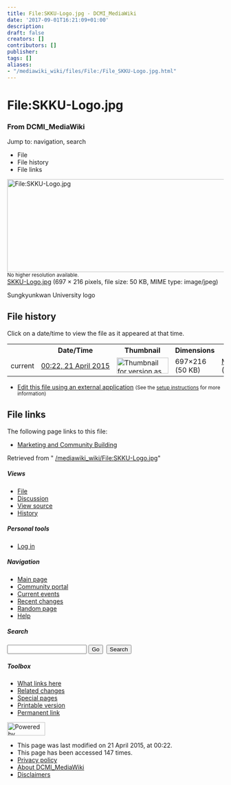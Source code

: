 ```yaml
---
title: File:SKKU-Logo.jpg - DCMI_MediaWiki
date: '2017-09-01T16:21:09+01:00'
description: 
draft: false
creators: []
contributors: []
publisher: 
tags: []
aliases:
- "/mediawiki_wiki/files/File:/File_SKKU-Logo.jpg.html"
---
```


<a id="top"></a>
# File:SKKU-Logo.jpg

### From DCMI\_MediaWiki

Jump to: navigation, search
<!-- start content -->
- File
- File history
- File links

 [<img alt="File:SKKU-Logo.jpg" src="/images/4/4d/SKKU-Logo.jpg" width="697" height="216">](/mediawiki_wiki/files/SKKU-Logo.jpg)  
<small>No higher resolution available.</small>  
 [SKKU-Logo.jpg](/images/4/4d/SKKU-Logo.jpg)‎ (697 × 216 pixels, file size: 50 KB, MIME type: image/jpeg)

Sungkyunkwan University logo

<!-- 
NewPP limit report
Preprocessor node count: 1/1000000
Post-expand include size: 0/2097152 bytes
Template argument size: 0/2097152 bytes
Expensive parser function count: 0/100
-->
## File history

Click on a date/time to view the file as it appeared at that time.

<table class="wikitable filehistory">
  <tr>
    <td></td>
    <th>Date/Time</th>
    <th>Thumbnail</th>
    <th>Dimensions</th>
    <th>User</th>
    <th>Comment</th>
  </tr>
  <tr>
    <td>current</td>
    <td class="filehistory-selected" style="white-space: nowrap;"><a href="/mediawiki_wiki/files/SKKU-Logo.jpg">00:22, 21 April 2015</a></td>
    <td><a href="/images/4/4d/SKKU-Logo.jpg"><img alt="Thumbnail for version as of 00:22, 21 April 2015" src="/images/4/4d/SKKU-Logo.jpg" width="120" height="37"></a></td>
    <td>697×216 <span style="white-space: nowrap;">(50 KB)</span>
    </td>
    <td>
      <a href="/index.php?title=User:MikeCrandall&amp;action=edit&amp;redlink=1" class="new mw-userlink" title="User:MikeCrandall (page does not exist)">MikeCrandall</a> <span style="white-space: nowrap;"> <span class="mw-usertoollinks">(<a href="/index.php?title=User_talk:MikeCrandall&amp;action=edit&amp;redlink=1" class="new" title="User talk:MikeCrandall (page does not exist)">Talk</a> | <a href="/index.php/Special:Contributions/MikeCrandall" title="Special:Contributions/MikeCrandall">contribs</a>)</span></span>
    </td>
    <td> <span class="comment">(Sungkyunkwan University logo)</span>
    </td>
  </tr>
</table>

  

- [Edit this file using an external application](/index.php?title=File:SKKU-Logo.jpg&action=edit&externaledit=true&mode=file "File:SKKU-Logo.jpg") <small>(See the <a href="http://www.mediawiki.org/wiki/Manual:External_editors" class="external text" rel="nofollow">setup instructions</a> for more information)</small>

## File links

The following page links to this file:

- [Marketing and Community Building](/index.php/Marketing_and_Community_Building "Marketing and Community Building")

Retrieved from " [/mediawiki_wiki/File:SKKU-Logo.jpg](/mediawiki_wiki/files/File:/File:SKKU-Logo.jpg.html)"

<!-- end content -->

##### Views

- [File](/mediawiki_wiki/files/File:/File:SKKU-Logo.jpg.html "View the file page [c]")
- [Discussion](/index.php?title=File_talk:SKKU-Logo.jpg&action=edit&redlink=1 "Discussion about the content page [t]")
- [View source](/index.php?title=File:SKKU-Logo.jpg&action=edit "This page is protected.
You can view its source [e]")
- [History](/index.php?title=File:SKKU-Logo.jpg&action=history "Past revisions of this page [h]")

##### Personal tools

- [Log in](/index.php?title=Special:UserLogin&returnto=File:SKKU-Logo.jpg "You are encouraged to log in; however, it is not mandatory [o]")

<script type="text/javascript"> if (window.isMSIE55) fixalpha(); </script>

##### Navigation

- [Main page](/index.php/Main_Page "Visit the main page [z]")
- [Community portal](/index.php/DCMI_MediaWiki:Community_portal "About the project, what you can do, where to find things")
- [Current events](/index.php/DCMI_MediaWiki:Current_events "Find background information on current events")
- [Recent changes](/index.php/Special:RecentChanges "The list of recent changes in the wiki [r]")
- [Random page](/index.php/Special:Random "Load a random page [x]")
- [Help](/index.php/Help:Contents "The place to find out")

##### <label for="searchInput">Search</label>

<form action="/index.php" id="searchform">
				<input type="hidden" name="title" value="Special:Search">
				<input id="searchInput" title="Search DCMI_MediaWiki" accesskey="f" type="search" name="search">
				<input type="submit" name="go" class="searchButton" id="searchGoButton" value="Go" title="Go to a page with this exact name if exists"> 
				<input type="submit" name="fulltext" class="searchButton" id="mw-searchButton" value="Search" title="Search the pages for this text">
			</form>

##### Toolbox

- [What links here](/index.php/Special:WhatLinksHere/File:SKKU-Logo.jpg "List of all wiki pages that link here [j]")
- [Related changes](/index.php/Special:RecentChangesLinked/File:SKKU-Logo.jpg "Recent changes in pages linked from this page [k]")
- [Special pages](/index.php/Special:SpecialPages "List of all special pages [q]")
- [Printable version](/index.php?title=File:SKKU-Logo.jpg&printable=yes "Printable version of this page [p]")
- [Permanent link](/index.php?title=File:SKKU-Logo.jpg&oldid=9516 "Permanent link to this revision of the page")

<!-- end of the left (by default at least) column -->

 [<img src="/skins/common/images/poweredby_mediawiki_88x31.png" height="31" width="88" alt="Powered by MediaWiki">](http://www.mediawiki.org/)

- This page was last modified on 21 April 2015, at 00:22.
- This page has been accessed 147 times.
- [Privacy policy](/index.php/DCMI_MediaWiki:Privacy_policy "DCMI MediaWiki:Privacy policy")
- [About DCMI\_MediaWiki](/index.php/DCMI_MediaWiki:About "DCMI MediaWiki:About")
- [Disclaimers](/index.php/DCMI_MediaWiki:General_disclaimer "DCMI MediaWiki:General disclaimer")

<script>if (window.runOnloadHook) runOnloadHook();</script><!-- Served in 0.477 secs. -->
